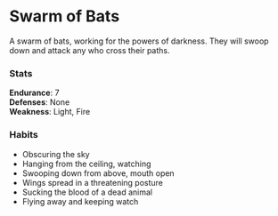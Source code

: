 # Swarm of Bats
A swarm of bats, working for the powers of darkness. They will swoop down and attack any who cross their paths.

### Stats
**Endurance**: 7  
**Defenses**: None  
**Weakness**: Light, Fire  

### Habits
- Obscuring the sky
- Hanging from the ceiling, watching
- Swooping down from above, mouth open
- Wings spread in a threatening posture
- Sucking the blood of a dead animal
- Flying away and keeping watch